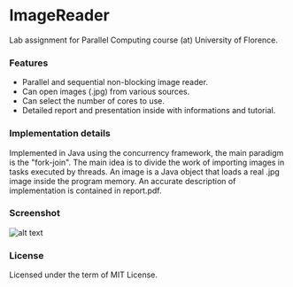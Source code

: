 # ImageReader
Lab assignment for Parallel Computing course (at) University of Florence.

### Features

- Parallel and sequential non-blocking image reader.
- Can open images (.jpg) from various sources.
- Can select the number of cores to use.
- Detailed report and presentation inside with informations and tutorial.

### Implementation details
Implemented in Java using the concurrency framework, the main paradigm is the "fork-join".
The main idea is to divide the work of importing images in tasks executed by threads.
An image is a Java object that loads a real .jpg image inside the program memory.
An accurate description of implementation is contained in report.pdf.

### Screenshot
![alt text](https://i.ibb.co/mF4fL6h/immagine.png)

### License
Licensed under the term of MIT License.
